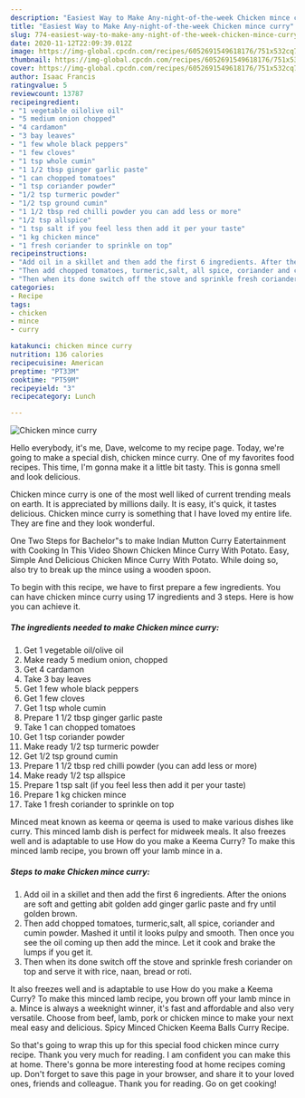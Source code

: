 ```yaml
---
description: "Easiest Way to Make Any-night-of-the-week Chicken mince curry"
title: "Easiest Way to Make Any-night-of-the-week Chicken mince curry"
slug: 774-easiest-way-to-make-any-night-of-the-week-chicken-mince-curry
date: 2020-11-12T22:09:39.012Z
image: https://img-global.cpcdn.com/recipes/6052691549618176/751x532cq70/chicken-mince-curry-recipe-main-photo.jpg
thumbnail: https://img-global.cpcdn.com/recipes/6052691549618176/751x532cq70/chicken-mince-curry-recipe-main-photo.jpg
cover: https://img-global.cpcdn.com/recipes/6052691549618176/751x532cq70/chicken-mince-curry-recipe-main-photo.jpg
author: Isaac Francis
ratingvalue: 5
reviewcount: 13787
recipeingredient:
- "1 vegetable oilolive oil"
- "5 medium onion chopped"
- "4 cardamon"
- "3 bay leaves"
- "1 few whole black peppers"
- "1 few cloves"
- "1 tsp whole cumin"
- "1 1/2 tbsp ginger garlic paste"
- "1 can chopped tomatoes"
- "1 tsp coriander powder"
- "1/2 tsp turmeric powder"
- "1/2 tsp ground cumin"
- "1 1/2 tbsp red chilli powder you can add less or more"
- "1/2 tsp allspice"
- "1 tsp salt if you feel less then add it per your taste"
- "1 kg chicken mince"
- "1 fresh coriander to sprinkle on top"
recipeinstructions:
- "Add oil in a skillet and then add the first 6 ingredients. After the onions are soft and getting abit golden add ginger garlic paste and fry until golden brown."
- "Then add chopped tomatoes, turmeric,salt, all spice, coriander and cumin powder. Mashed it until it looks pulpy and smooth. Then once you see the oil coming up then add the mince. Let it cook and brake the lumps if you get it."
- "Then when its done switch off the stove and sprinkle fresh coriander on top and serve it with rice, naan, bread or roti."
categories:
- Recipe
tags:
- chicken
- mince
- curry

katakunci: chicken mince curry 
nutrition: 136 calories
recipecuisine: American
preptime: "PT33M"
cooktime: "PT59M"
recipeyield: "3"
recipecategory: Lunch

---
```



![Chicken mince curry](https://img-global.cpcdn.com/recipes/6052691549618176/751x532cq70/chicken-mince-curry-recipe-main-photo.jpg)

Hello everybody, it's me, Dave, welcome to my recipe page. Today, we're going to make a special dish, chicken mince curry. One of my favorites food recipes. This time, I'm gonna make it a little bit tasty. This is gonna smell and look delicious.

Chicken mince curry is one of the most well liked of current trending meals on earth. It is appreciated by millions daily. It is easy, it's quick, it tastes delicious. Chicken mince curry is something that I have loved my entire life. They are fine and they look wonderful.

One Two Steps for Bachelor&#34;s to make Indian Mutton Curry Eatertainment with Cooking In This Video Shown Chicken Mince Curry With Potato. Easy, Simple And Delicious Chicken Mince Curry With Potato. While doing so, also try to break up the mince using a wooden spoon.


To begin with this recipe, we have to first prepare a few ingredients. You can have chicken mince curry using 17 ingredients and 3 steps. Here is how you can achieve it.

<!--inarticleads1-->

##### The ingredients needed to make Chicken mince curry:

1. Get 1 vegetable oil/olive oil
1. Make ready 5 medium onion, chopped
1. Get 4 cardamon
1. Take 3 bay leaves
1. Get 1 few whole black peppers
1. Get 1 few cloves
1. Get 1 tsp whole cumin
1. Prepare 1 1/2 tbsp ginger garlic paste
1. Take 1 can chopped tomatoes
1. Get 1 tsp coriander powder
1. Make ready 1/2 tsp turmeric powder
1. Get 1/2 tsp ground cumin
1. Prepare 1 1/2 tbsp red chilli powder (you can add less or more)
1. Make ready 1/2 tsp allspice
1. Prepare 1 tsp salt (if you feel less then add it per your taste)
1. Prepare 1 kg chicken mince
1. Take 1 fresh coriander to sprinkle on top


Minced meat known as keema or qeema is used to make various dishes like curry. This minced lamb dish is perfect for midweek meals. It also freezes well and is adaptable to use How do you make a Keema Curry? To make this minced lamb recipe, you brown off your lamb mince in a. 

<!--inarticleads2-->

##### Steps to make Chicken mince curry:

1. Add oil in a skillet and then add the first 6 ingredients. After the onions are soft and getting abit golden add ginger garlic paste and fry until golden brown.
1. Then add chopped tomatoes, turmeric,salt, all spice, coriander and cumin powder. Mashed it until it looks pulpy and smooth. Then once you see the oil coming up then add the mince. Let it cook and brake the lumps if you get it.
1. Then when its done switch off the stove and sprinkle fresh coriander on top and serve it with rice, naan, bread or roti.


It also freezes well and is adaptable to use How do you make a Keema Curry? To make this minced lamb recipe, you brown off your lamb mince in a. Mince is always a weeknight winner, it&#39;s fast and affordable and also very versatile. Choose from beef, lamb, pork or chicken mince to make your next meal easy and delicious. Spicy Minced Chicken Keema Balls Curry Recipe. 

So that's going to wrap this up for this special food chicken mince curry recipe. Thank you very much for reading. I am confident you can make this at home. There's gonna be more interesting food at home recipes coming up. Don't forget to save this page in your browser, and share it to your loved ones, friends and colleague. Thank you for reading. Go on get cooking!
